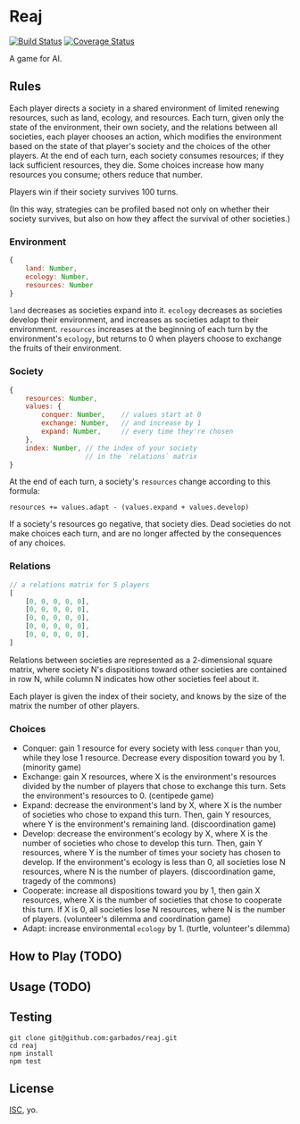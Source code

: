 # Reaj

[![Build Status](https://travis-ci.org/garbados/reaj.svg?branch=master)](https://travis-ci.org/garbados/reaj)
[![Coverage Status](https://coveralls.io/repos/garbados/reaj/badge.svg)](https://coveralls.io/r/garbados/reaj)

A game for AI.

## Rules

Each player directs a society in a shared environment of limited renewing resources, such as land, ecology, and resources. Each turn, given only the state of the environment, their own society, and the relations between all societies, each player chooses an action, which modifies the environment based on the state of that player's society and the choices of the other players. At the end of each turn, each society consumes resources; if they lack sufficient resources, they die. Some choices increase how many resources you consume; others reduce that number.

Players win if their society survives 100 turns.

(In this way, strategies can be profiled based not only on whether their society survives, but also on how they affect the survival of other societies.)

### Environment

```javascript
{
    land: Number,
    ecology: Number,
    resources: Number
}
```

`land` decreases as societies expand into it. `ecology` decreases as societies develop their environment, and increases as societies adapt to their environment. `resources` increases at the beginning of each turn by the environment's `ecology`, but returns to 0 when players choose to exchange the fruits of their environment.

### Society

```javascript
{
    resources: Number,
    values: {
        conquer: Number,    // values start at 0
        exchange: Number,   // and increase by 1
        expand: Number,     // every time they're chosen
    },
    index: Number, // the index of your society 
                   // in the `relations` matrix
}
```

At the end of each turn, a society's `resources` change according to this formula:

    resources += values.adapt - (values.expand + values.develop)

If a society's resources go negative, that society dies. Dead societies do not make choices each turn, and are no longer affected by the consequences of any choices.

### Relations

```javascript
// a relations matrix for 5 players
[
    [0, 0, 0, 0, 0],
    [0, 0, 0, 0, 0],
    [0, 0, 0, 0, 0],
    [0, 0, 0, 0, 0],
    [0, 0, 0, 0, 0],
]
```

Relations between societies are represented as a 2-dimensional square matrix, where society N's dispositions toward other societies are contained in row N, while column N indicates how other societies feel about it.

Each player is given the index of their society, and knows by the size of the matrix the number of other players.

### Choices

* Conquer: gain 1 resource for every society with less `conquer` than you, while they lose 1 resource. Decrease every disposition toward you by 1. (minority game)
* Exchange: gain X resources, where X is the environment's resources divided by the number of players that chose to exchange this turn. Sets the environment's resources to 0. (centipede game)
* Expand: decrease the environment's land by X, where X is the number of societies who chose to expand this turn. Then, gain Y resources, where Y is the environment's remaining land. (discoordination game)
* Develop: decrease the environment's ecology by X, where X is the number of societies who chose to develop this turn. Then, gain Y resources, where Y is the number of times your society has chosen to develop. If the environment's ecology is less than 0, all societies lose N resources, where N is the number of players. (discoordination game, tragedy of the commons)
* Cooperate: increase all dispositions toward you by 1, then gain X resources, where X is the number of societies that chose to cooperate this turn. If X is 0, all societies lose N resources, where N is the number of players. (volunteer's dilemma and coordination game)
* Adapt: increase environmental `ecology` by 1. (turtle, volunteer's dilemma)

## How to Play (TODO)

## Usage (TODO)

## Testing

    git clone git@github.com:garbados/reaj.git
    cd reaj
    npm install
    npm test

## License

[ISC](http://opensource.org/licenses/ISC), yo.

